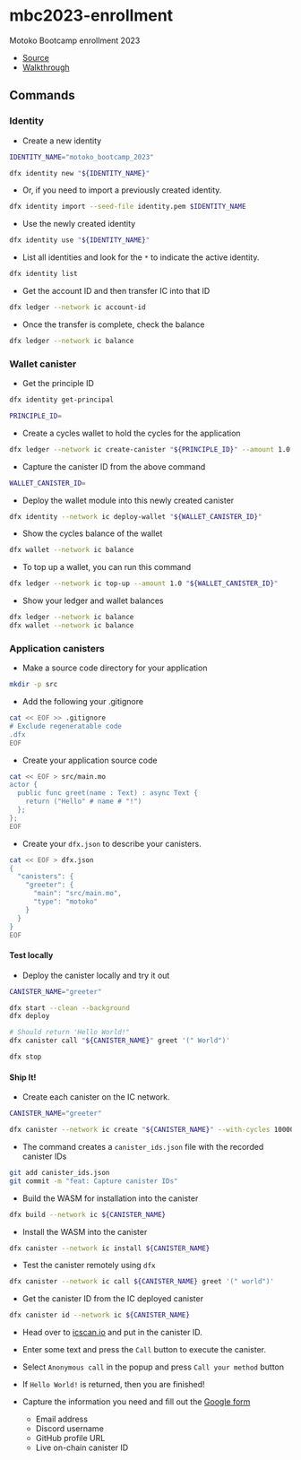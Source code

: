 # mbc2023-enrollment

Motoko Bootcamp enrollment 2023

- [Source](https://medium.com/code-state/motoko-bootcamp-updates-for-students-2-3-ba9f9ca31f5b)
- [Walkthrough](https://inspire3.notion.site/Step-by-step-enrollment-guide-for-Motoko-Bootcamp-2023-eaa53db876fb43b49e4d72992ae2c12b)

## Commands

### Identity

- Create a new identity

```bash
IDENTITY_NAME="motoko_bootcamp_2023"

dfx identity new "${IDENTITY_NAME}"
```

- Or, if you need to import a previously created identity.

```bash
dfx identity import --seed-file identity.pem $IDENTITY_NAME
```

- Use the newly created identity

```bash
dfx identity use "${IDENTITY_NAME}"
```

- List all identities and look for the `*` to indicate the active identity.

```bash
dfx identity list
```

- Get the account ID and then transfer IC into that ID

```bash
dfx ledger --network ic account-id
```

- Once the transfer is complete, check the balance

```bash
dfx ledger --network ic balance
```

### Wallet canister

- Get the principle ID

```bash
dfx identity get-principal

PRINCIPLE_ID=
```

- Create a cycles wallet to hold the cycles for the application

```bash
dfx ledger --network ic create-canister "${PRINCIPLE_ID}" --amount 1.0
```

- Capture the canister ID from the above command

```bash
WALLET_CANISTER_ID=
```

- Deploy the wallet module into this newly created canister

```bash
dfx identity --network ic deploy-wallet "${WALLET_CANISTER_ID}"
```

- Show the cycles balance of the wallet

```bash
dfx wallet --network ic balance
```

- To top up a wallet, you can run this command

```bash
dfx ledger --network ic top-up --amount 1.0 "${WALLET_CANISTER_ID}"
```

- Show your ledger and wallet balances

```bash
dfx ledger --network ic balance
dfx wallet --network ic balance
```

### Application canisters

- Make a source code directory for your application

```bash
mkdir -p src
```

- Add the following your .gitignore

```bash
cat << EOF >> .gitignore
# Exclude regeneratable code
.dfx
EOF
```

- Create your application source code

```bash
cat << EOF > src/main.mo
actor {
  public func greet(name : Text) : async Text {
    return ("Hello" # name # "!")
  };
};
EOF
```

- Create your `dfx.json` to describe your canisters.

```bash
cat << EOF > dfx.json
{
  "canisters": {
    "greeter": {
      "main": "src/main.mo",
      "type": "motoko"
    }
  }
}
EOF
```

#### Test locally

- Deploy the canister locally and try it out

```bash
CANISTER_NAME="greeter"

dfx start --clean --background
dfx deploy

# Should return 'Hello World!"
dfx canister call "${CANISTER_NAME}" greet '(" World")'

dfx stop
```

#### Ship It!

- Create each canister on the IC network.

```bash
CANISTER_NAME="greeter"

dfx canister --network ic create "${CANISTER_NAME}" --with-cycles 1000000000000
```

- The command creates a `canister_ids.json` file with the recorded canister IDs

```bash
git add canister_ids.json
git commit -m "feat: Capture canister IDs"
```

- Build the WASM for installation into the canister

```bash
dfx build --network ic ${CANISTER_NAME}
```

- Install the WASM into the canister

```bash
dfx canister --network ic install ${CANISTER_NAME}
```

- Test the canister remotely using `dfx`

```bash
dfx canister --network ic call ${CANISTER_NAME} greet '(" world")'
```

- Get the canister ID from the IC deployed canister

```bash
dfx canister id --network ic ${CANISTER_NAME}
```

- Head over to [icscan.io](https://icscan.io/canister) and put in the canister ID.

- Enter some text and press the `Call` button to execute the canister.

- Select `Anonymous call` in the popup and press `Call your method` button

- If `Hello World!` is returned, then you are finished!

- Capture the information you need and fill out the [Google form](https://forms.gle/3Pkna87o5ynyFvHC8)

    - Email address
    - Discord username
    - GitHub profile URL
    - Live on-chain canister ID
